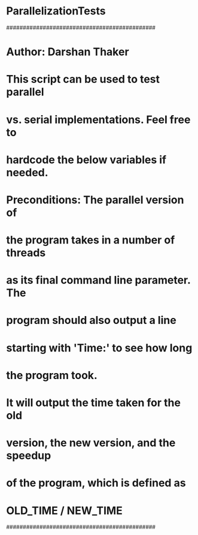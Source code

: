 # ParallelizationTests

#############################################
# Author: Darshan Thaker                    #
# This script can be used to test parallel  #
# vs. serial implementations. Feel free to  #
# hardcode the below variables if needed.   #
#                                           #
# Preconditions: The parallel version of    #
# the program takes in a number of threads  #
# as its final command line parameter. The  #
# program should also output a line         #
# starting with 'Time:' to see how long     #
# the program took.                         #
#                                           #
# It will output the time taken for the old #
# version, the new version, and the speedup #
# of the program, which is defined as       #
# OLD_TIME / NEW_TIME                       #
#############################################


